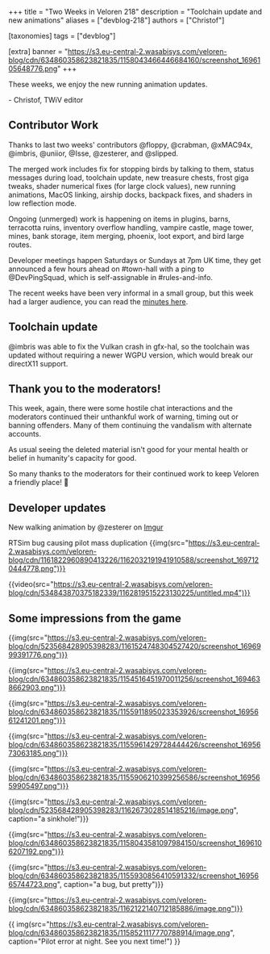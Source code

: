 +++
title = "Two Weeks in Veloren 218"
description = "Toolchain update and new animations"
aliases = ["devblog-218"]
authors = ["Christof"]

[taxonomies]
tags = ["devblog"]

[extra]
banner = "https://s3.eu-central-2.wasabisys.com/veloren-blog/cdn/634860358623821835/1158043466446684160/screenshot_1696105648776.png"
+++

These weeks, we enjoy the new running animation updates.

\- Christof, TWiV editor

## Contributor Work

Thanks to last two weeks' contributors @floppy, @crabman, @xMAC94x, @imbris, @uniior,
@Isse, @zesterer, and @slipped.

The merged work includes fix for stopping birds by talking to them, status messages
during load, toolchain update, new treasure chests, frost giga tweaks,
shader numerical fixes (for large clock values), new running animations,
MacOS linking, airship docks, backpack fixes, and shaders in low reflection mode.

Ongoing (unmerged) work is happening on items in plugins, barns, terracotta ruins,
inventory overflow handling, vampire castle, mage tower, mines, bank storage,
item merging, phoenix, loot export, and bird large routes.

Developer meetings happen Saturdays or Sundays at 7pm UK time, they get announced a
few hours ahead on #town-hall with a ping to @DevPingSquad,
which is self-assignable in #rules-and-info.

The recent weeks have been very informal in a small group, but this week had
a larger audience, you can read the [minutes here](https://hackmd.io/@veloren/BkBBtLOWa).

## Toolchain update

@imbris was able to fix the Vulkan crash in gfx-hal, so the toolchain was updated without
requiring a newer WGPU version, which would break our directX11 support.

## Thank you to the moderators!

This week, again, there were some hostile chat interactions and the moderators
continued their unthankful work of warning, timing out or banning offenders.
Many of them continuing the vandalism with alternate accounts.

As usual seeing the deleted material isn't good for your mental health
or belief in humanity's capacity for good.

So many thanks to the moderators for their continued work to keep Veloren a
friendly place! 🙏

## Developer updates

New walking animation by @zesterer on [Imgur](https://imgur.com/wq8dDlm)

RTSim bug causing pilot mass duplication
{{img(src="https://s3.eu-central-2.wasabisys.com/veloren-blog/cdn/1161822960890413226/1162032191941910588/screenshot_1697120444778.png")}}

{{video(src="https://s3.eu-central-2.wasabisys.com/veloren-blog/cdn/534843870375182339/1162819515223130225/untitled.mp4")}}

## Some impressions from the game

{{img(src="https://s3.eu-central-2.wasabisys.com/veloren-blog/cdn/523568428905398283/1161524748304527420/screenshot_1696999391776.png")}}

{{img(src="https://s3.eu-central-2.wasabisys.com/veloren-blog/cdn/634860358623821835/1154516451970011256/screenshot_1694638662903.png")}}

{{img(src="https://s3.eu-central-2.wasabisys.com/veloren-blog/cdn/634860358623821835/1155911895023353926/screenshot_1695661241201.png")}}

{{img(src="https://s3.eu-central-2.wasabisys.com/veloren-blog/cdn/634860358623821835/1155961429728444426/screenshot_1695673063185.png")}}

{{img(src="https://s3.eu-central-2.wasabisys.com/veloren-blog/cdn/634860358623821835/1155906210399256586/screenshot_1695659905497.png")}}

{{img(src="https://s3.eu-central-2.wasabisys.com/veloren-blog/cdn/523568428905398283/1162673028514185216/image.png", caption="a sinkhole!")}}

{{img(src="https://s3.eu-central-2.wasabisys.com/veloren-blog/cdn/634860358623821835/1158043581097984150/screenshot_1696106207192.png")}}

{{img(src="https://s3.eu-central-2.wasabisys.com/veloren-blog/cdn/634860358623821835/1155930856410591332/screenshot_1695665744723.png", caption="a bug, but pretty")}}

{{img(src="https://s3.eu-central-2.wasabisys.com/veloren-blog/cdn/634860358623821835/1162122140712185886/image.png")}}

{{
    img(src="https://s3.eu-central-2.wasabisys.com/veloren-blog/cdn/634860358623821835/1158521117770788914/image.png",
    caption="Pilot error at night. See you next time!")
}}
